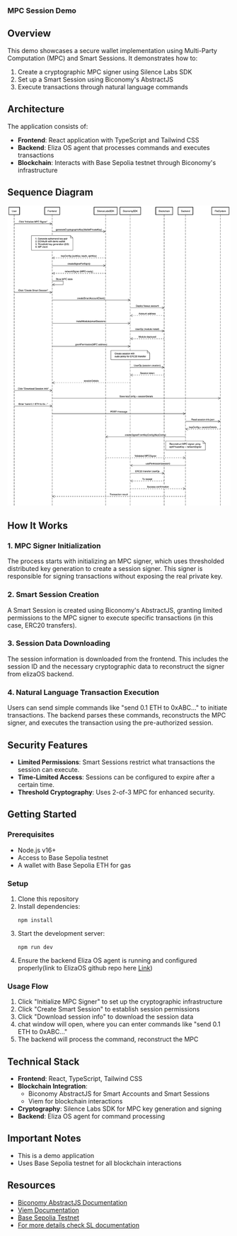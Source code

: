 ### MPC Session Demo

## Overview

This demo showcases a secure wallet implementation using Multi-Party Computation (MPC) and Smart Sessions. It demonstrates how to:

1. Create a cryptographic MPC signer using Silence Labs SDK
2. Set up a Smart Session using Biconomy's AbstractJS
4. Execute transactions through natural language commands

## Architecture

The application consists of:

- **Frontend**: React application with TypeScript and Tailwind CSS
- **Backend**: Eliza OS agent that processes commands and executes transactions
- **Blockchain**: Interacts with Base Sepolia testnet through Biconomy's infrastructure

## Sequence Diagram
![alt text](image.png)


## How It Works

### 1. MPC Signer Initialization
The process starts with initializing an MPC signer, which uses thresholded distributed key generation to create a session signer. This signer is responsible for signing transactions without exposing the real private key.

### 2. Smart Session Creation
A Smart Session is created using Biconomy's AbstractJS, granting limited permissions to the MPC signer to execute specific transactions (in this case, ERC20 transfers).

### 3. Session Data Downloading
The session information is downloaded from the frontend. This includes the session ID and the necessary cryptographic data to reconstruct the signer from elizaOS backend.

### 4. Natural Language Transaction Execution
Users can send simple commands like "send 0.1 ETH to 0xABC..." to initiate transactions. The backend parses these commands, reconstructs the MPC signer, and executes the transaction using the pre-authorized session.

## Security Features

- **Limited Permissions**: Smart Sessions restrict what transactions the session can execute.
- **Time-Limited Access**: Sessions can be configured to expire after a certain time.
- **Threshold Cryptography**: Uses 2-of-3 MPC for enhanced security.

## Getting Started

### Prerequisites

- Node.js v16+
- Access to Base Sepolia testnet
- A wallet with Base Sepolia ETH for gas

### Setup

1. Clone this repository
2. Install dependencies:
   ```
   npm install
   ```
3. Start the development server:
   ```
   npm run dev
   ```
4. Ensure the backend Eliza OS agent is running and configured properly(link to ElizaOS github repo here [Link](https://github.com/silence-laboratories/elizaSl/tree/bicoxsl ))



### Usage Flow

1. Click "Initialize MPC Signer" to set up the cryptographic infrastructure
2. Click "Create Smart Session" to establish session permissions
3. Click "Download session info" to download the session data
4. chat window will open, where you can enter commands like "send 0.1 ETH to 0xABC..."
5. The backend will process the command, reconstruct the MPC

## Technical Stack

- **Frontend**: React, TypeScript, Tailwind CSS
- **Blockchain Integration**: 
  - Biconomy AbstractJS for Smart Accounts and Smart Sessions
  - Viem for blockchain interactions
- **Cryptography**: Silence Labs SDK for MPC key generation and signing
- **Backend**: Eliza OS agent for command processing

## Important Notes

- This is a demo application
- Uses Base Sepolia testnet for all blockchain interactions

## Resources

- [Biconomy AbstractJS Documentation](https://docs.biconomy.io/docs/category/abstractjs)
- [Viem Documentation](https://viem.sh/)
- [Base Sepolia Testnet](https://docs.base.org/guides/build-with-base/network-information/)
- [For more details check SL documentation](https://docs.silencelaboratories.com/silent-shard-network-mpc-tss-avs/6qFeKkGD4YVu6YYlr0pQ/start-here/the-network-functionality/a-session-key-experience-with-account-abstraction-and-silent-network) 

